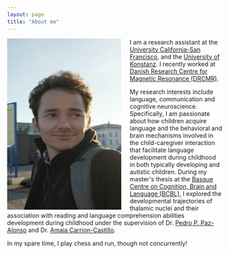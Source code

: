 ```yaml
---
layout: page
title: "About me"
---
```


<img style="margin-right: 20px;" align="left" src="/assets/photo_5767394751107154014_y.jpg" width="267" height="400" alt="My Image">

I am a research assistant at the [University California-San Francisco](https://autismneuro.ucsf.edu/lab-members), and the [University of Konstanz](https://www.exc.uni-konstanz.de/ungleichheit/ueber-uns/personen/alle-clustermitglieder/gallo-alex/). I recently worked at [Danish Research Centre for Magnetic Resonance (DRCMR)](https://www.drcmr.dk/index.html).

My research interests include language, communication and cognitive neuroscience. Specifically, I am passionate about how children acquire language and the behavioral and brain mechanisms involved in the child-caregiver interaction that facilitate language development during childhood in both typically developing and autistic children. During my master's thesis at the [Basque Centre on Cognition, Brain and Language (BCBL)](https://www.bcbl.eu/en), I explored the developmental trajectories of thalamic nuclei and their association with reading and language comprehension abilities development during childhood under the supervision of Dr. [Pedro P. Paz-Alonso](https://www.bcbl.eu/en/conocenos/equipo/pedro-m-kepa-paz-alonso) and Dr. [Amaia Carrion-Castillo](https://www.bcbl.eu/en/conocenos/equipo/amaia-carrin-castillo).


<p> In my spare time, I play chess and run, though not concurrently!
 
